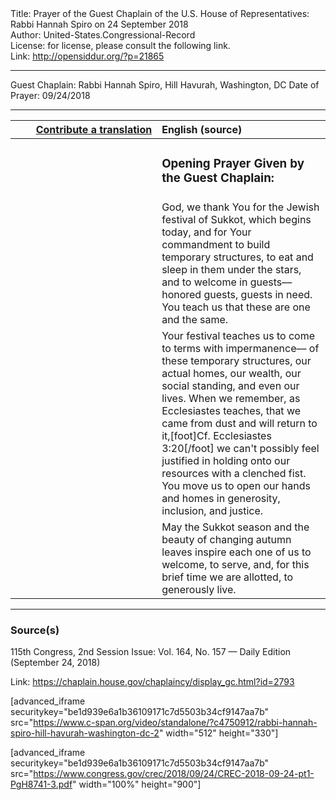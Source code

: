 <html>
<head></head>
<body>
Title: Prayer of the Guest Chaplain of the U.S. House of Representatives: Rabbi Hannah Spiro on 24 September 2018<br />
Author: United-States.Congressional-Record<br />
License: for license, please consult the following link.<br />
Link: <a href="http://opensiddur.org/?p=21865">http://opensiddur.org/?p=21865</a>
<p />
<hr />

Guest Chaplain: Rabbi Hannah Spiro, Hill Havurah, Washington, DC
Date of Prayer: 09/24/2018

<hr />

<table style="margin-left: auto;margin-right: auto;" class="draggable">
<thead><tr><th id="x" style="text-align: right;"><a href="/contributing/upload/">Contribute a translation</a></th><th style="text-align: left;">English (source)</th></tr></thead>
<tbody>
<tr><td style="vertical-align:top;" width="46%">
<div class="liturgy"><span lang="he">

</span></div></td>
 
<td style="vertical-align:top;" width="53%">
<div class="english">
<h3>Opening Prayer Given by the Guest Chaplain:</h3>
</div></td></tr>


<tr><td style="vertical-align:top;" width="46%">
<div class="liturgy"><span lang="he">

</span></div></td>
 
<td style="vertical-align:top;" width="53%">
<div class="english">
God, 
we thank You for the Jewish festival of Sukkot, 
which begins today, 
and for Your commandment 
to build temporary structures, 
to eat and sleep in them 
under the stars, 
and to welcome in guests––
honored guests, 
guests in need. 
You teach us that these are one and the same.
</div></td></tr>


<tr><td style="vertical-align:top;" width="46%">
<div class="liturgy"><span lang="he">

</span></div></td>
 
<td style="vertical-align:top;" width="53%">
<div class="english">
Your festival teaches us 
to come to terms with impermanence––
of these temporary structures, 
our actual homes, 
our wealth, 
our social standing, 
and even our lives. 
When we remember, 
as Ecclesiastes teaches, 
that we came from dust 
and will return to it,[foot]Cf. Ecclesiastes 3:20[/foot]
we can't possibly feel justified 
in holding onto our resources 
with a clenched fist. 
You move us 
to open our hands 
and homes 
in generosity, 
inclusion, 
and justice.
</div></td></tr>


<tr><td style="vertical-align:top;" width="46%">
<div class="liturgy"><span lang="he">

</span></div></td>
 
<td style="vertical-align:top;" width="53%">
<div class="english">
May the Sukkot season 
and the beauty of changing autumn leaves 
inspire each one of us 
to welcome, 
to serve, and, 
for this brief time we are allotted, 
to generously live.
</div></td></tr>
</tbody></table>

<hr />

<h3>Source(s)</h3>

115th Congress, 2nd Session
Issue: Vol. 164, No. 157 — Daily Edition (September 24, 2018)

Link: <a href="https://chaplain.house.gov/chaplaincy/display_gc.html?id=2793">https://chaplain.house.gov/chaplaincy/display_gc.html?id=2793</a>

[advanced_iframe securitykey="be1d939e6a1b36109171c7d5503b34cf9147aa7b" src="https://www.c-span.org/video/standalone/?c4750912/rabbi-hannah-spiro-hill-havurah-washington-dc-2" width="512" height="330"]

[advanced_iframe securitykey="be1d939e6a1b36109171c7d5503b34cf9147aa7b" src="https://www.congress.gov/crec/2018/09/24/CREC-2018-09-24-pt1-PgH8741-3.pdf" width="100%" height="900"]
</body>
</html>